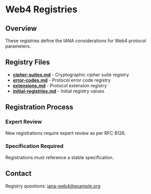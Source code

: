 # Web4 Registries

## Overview

These registries define the IANA considerations for Web4 protocol parameters.

## Registry Files

- [**cipher-suites.md**](cipher-suites.md) - Cryptographic cipher suite registry
- [**error-codes.md**](error-codes.md) - Protocol error code registry  
- [**extensions.md**](extensions.md) - Protocol extension registry
- [**initial-registries.md**](initial-registries.md) - Initial registry values

## Registration Process

### Expert Review
New registrations require expert review as per RFC 8126.

### Specification Required
Registrations must reference a stable specification.

## Contact

Registry questions: iana-web4@example.org
